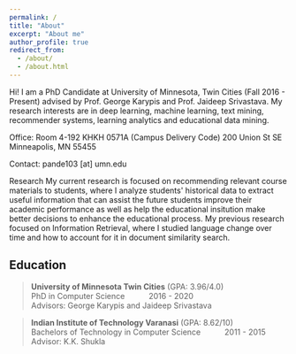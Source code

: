 ```yaml
---
permalink: /
title: "About"
excerpt: "About me"
author_profile: true
redirect_from:
  - /about/
  - /about.html
---
```


Hi! I am a PhD Candidate at University of Minnesota, Twin Cities (Fall 2016 - Present)  advised by Prof. George Karypis and Prof. Jaideep Srivastava.  My research interests are in deep learning, machine learning, text mining, recommender systems, learning analytics and educational data mining.

Office: Room 4-192 KHKH
0571A (Campus Delivery Code)
200 Union St SE
Minneapolis, MN 55455

Contact: pande103 [at] umn.edu

Research
My current research is focused on recommending relevant course materials to students, where I analyze students' historical data to extract useful information that can assist the future students improve their academic performance as well as help the educational insitution make better decisions to enhance the educational process. My previous research focused on Information Retrieval, where I studied language change over time and how to account for it in document similarity search.

## Education

> **University of Minnesota Twin Cities** (GPA: 3.96/4.0)  <br/>
> PhD in Computer Science  &nbsp; &nbsp; &nbsp; &nbsp; &nbsp; 2016 - 2020 <br/>
> Advisors: George Karypis and Jaideep Srivastava <br/>

> **Indian Institute of Technology Varanasi** (GPA: 8.62/10) <br/>
> Bachelors of Technology  in Computer Science  &nbsp; &nbsp; &nbsp; &nbsp; &nbsp; 2011 - 2015 <br/>
> Advisor: K.K. Shukla <br/>

